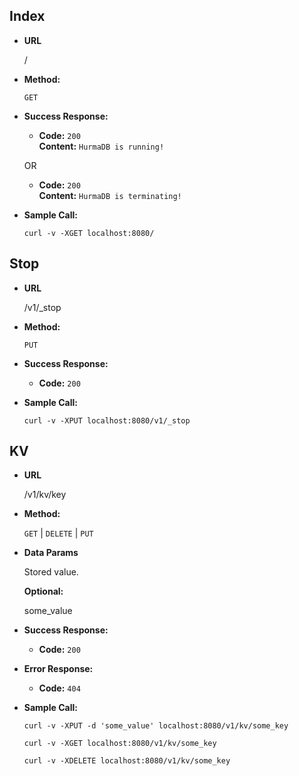 ## Index


* **URL**

  /
  
* **Method:**

  `GET`
  
* **Success Response:**
  
  * **Code:** `200` <br />
    **Content:** `HurmaDB is running!`
    
  OR
  
  * **Code:** `200` <br />
    **Content:** `HurmaDB is terminating!`
 
* **Sample Call:**
  
  ```
  curl -v -XGET localhost:8080/
  ```
  
  
## Stop

* **URL**

  /v1/_stop
  
* **Method:**

  `PUT`
  
* **Success Response:**
  
  * **Code:** `200` <br />
 
* **Sample Call:**
  
  ```
  curl -v -XPUT localhost:8080/v1/_stop
  ```
  
  
## KV

* **URL**

  /v1/kv/key
  
* **Method:**

  `GET` | `DELETE` | `PUT`
  
* **Data Params**

  Stored value.
  
  **Optional:**
  
  some_value
  
* **Success Response:**
  
  * **Code:** `200` <br />
  
* **Error Response:**

  * **Code:** `404` <br />

* **Sample Call:**
  
  ```
  curl -v -XPUT -d 'some_value' localhost:8080/v1/kv/some_key
  
  curl -v -XGET localhost:8080/v1/kv/some_key
  
  curl -v -XDELETE localhost:8080/v1/kv/some_key
  ```
